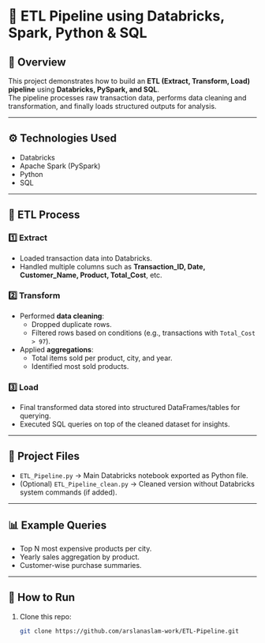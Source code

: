 # 🚀 ETL Pipeline using Databricks, Spark, Python & SQL

## 📌 Overview
This project demonstrates how to build an **ETL (Extract, Transform, Load) pipeline** using **Databricks, PySpark, and SQL**.  
The pipeline processes raw transaction data, performs data cleaning and transformation, and finally loads structured outputs for analysis.

---

## ⚙️ Technologies Used
- Databricks
- Apache Spark (PySpark)
- Python
- SQL

---

## 🔄 ETL Process

### 1️⃣ Extract
- Loaded transaction data into Databricks.
- Handled multiple columns such as **Transaction_ID, Date, Customer_Name, Product, Total_Cost**, etc.

### 2️⃣ Transform
- Performed **data cleaning**:
  - Dropped duplicate rows.  
  - Filtered rows based on conditions (e.g., transactions with `Total_Cost > 97`).  
- Applied **aggregations**:
  - Total items sold per product, city, and year.  
  - Identified most sold products.  

### 3️⃣ Load
- Final transformed data stored into structured DataFrames/tables for querying.
- Executed SQL queries on top of the cleaned dataset for insights.

---

## 📂 Project Files
- `ETL_Pipeline.py` → Main Databricks notebook exported as Python file.  
- (Optional) `ETL_Pipeline_clean.py` → Cleaned version without Databricks system commands (if added).  

---

## 📊 Example Queries
- Top N most expensive products per city.  
- Yearly sales aggregation by product.  
- Customer-wise purchase summaries.  

---

## 🚀 How to Run
1. Clone this repo:  
   ```bash
   git clone https://github.com/arslanaslam-work/ETL-Pipeline.git
